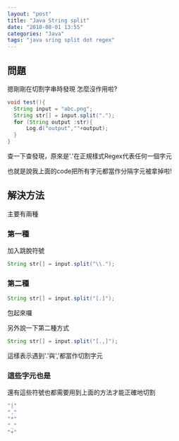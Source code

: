 ```yaml
---
layout: "post"
title: "Java String split"
date: "2018-08-01 13:55"
categories: "Java"
tags: "java sring split dot regex"
---
```

## 問題
摁剛剛在切割字串時發現
怎麼沒作用啦?

```java
void test(){
  String input = "abc.png";
  String str[] = input.split(".");
  for (String output :str){
      Log.d("output",""+output);
  }
}
```



查一下查發現，原來是'.'在正規樣式Regex代表任何一個字元

也就是說我上面的code把所有字元都當作分隔字元被拿掉啦!

## 解決方法
主要有兩種
### 第一種
加入跳脫符號
```java
String str[] = input.split("\\.");
```

### 第二種
```java
String str[] = input.split("[.]");
```
包起來囉

另外說一下第二種方式
```java
String str[] = input.split("[.,]");
```
這樣表示遇到'.'與','都當作切割字元
### 這些字元也是
還有這些符號也都需要用到上面的方法才能正確地切割
```java
"|"
"."
"*"
"_"
"+"
```
